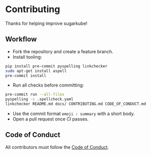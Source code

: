 # Contributing

Thanks for helping improve sugarkube!

## Workflow

- Fork the repository and create a feature branch.
- Install tooling:

```bash
pip install pre-commit pyspelling linkchecker
sudo apt-get install aspell
pre-commit install
```

- Run all checks before committing:

```bash
pre-commit run --all-files
pyspelling -c .spellcheck.yaml
linkchecker README.md docs/ CONTRIBUTING.md CODE_OF_CONDUCT.md
```

- Use the commit format `emoji : summary` with a short body.
- Open a pull request once CI passes.

## Code of Conduct

All contributors must follow the [Code of Conduct](CODE_OF_CONDUCT.md).

